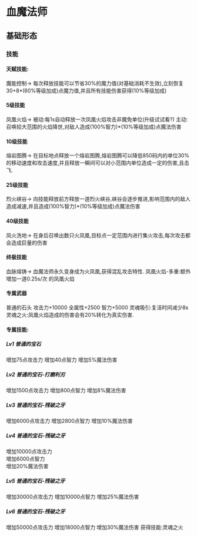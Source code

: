 # 血魔法师
## 基础形态
### 技能

#### 天赋技能:
魔能控制->
每次释放技能可以节省30%的魔力值(对基础消耗不生效),立刻恢复30+8*(60%等级加成)点魔力值,并且所有技能伤害获得(10%等级加成)

#### 5级技能
凤凰火焰->
被动:每1s自动释放一次凤凰火焰攻击非魔免单位(升级试试看?)
主动:召唤较大范围的火焰降世,对敌人造成(100%智力)*(10%等级加成)点魔法伤害

#### 10级技能
熔岩图腾->
在目标地点释放一个熔岩图腾,熔岩图腾可以降低850码内的单位30%的移动速度和攻击速度,并且释放一瞬间可以对小范围内单位造成一定的伤害,且击飞.

#### 25级技能
烈火峡谷->
向技能释放前方释放一道烈火峡谷,峡谷会逐步推进,影响范围内的敌人造成减速,并且造成(100%智力)*(10%等级加成)点魔法伤害

#### 40级技能
凤火洗地->
在身后召唤出数只火凤凰,目标点一定范围内进行集火攻击,每次攻击都会造成巨量的伤害

#### 终极技能
血脉熔铸->
血魔法师永久变身成为火凤凰,获得混乱攻击特性.
凤凰火焰-多重:额外增加一道0.25s/次 的凤凰火焰

#### 专属武器
普通的石头
攻击力+10000
全属性+2500
智力+5000
灵魂吸引:复活时间减少8s
灵魂之火:凤凰火焰造成的伤害会有20%转化为真实伤害.

#### 专属技能:
##### Lv1 普通的宝石
增加75点攻击力
增加40点智力
增加5%魔法伤害

##### Lv2 普通的宝石-打磨利刃
增加1500点攻击力
增加800点智力
增加8%魔法伤害

##### Lv3 普通的宝石-残破之牙
增加6000点攻击力
增加2800点智力
增加10%魔法伤害

##### Lv4 普通的宝石-残破之牙
增加10000点攻击力  
增加6000点智力  
增加20%魔法伤害  

##### Lv5 普通的宝石-残破之牙
增加30000点攻击力
增加10000点智力
增加25%魔法伤害

##### Lv6 普通的宝石-残破之牙
增加50000点攻击力
增加18000点智力
增加30%魔法伤害
获得技能:灵魂之火